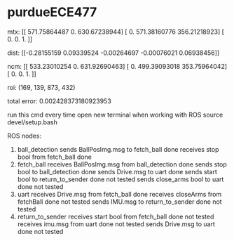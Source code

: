 # purdueECE477

mtx: [[ 571.75864487    0.          630.67238944]
 [   0.          571.38160776  356.21218923]
 [   0.            0.            1.        ]]

 dist: [[-0.28155159  0.09339524 -0.00264697 -0.00076021  0.06938456]]

 ncm: [[ 533.23010254    0.          631.92690463]
 [   0.          499.39093018  353.75964042]
 [   0.            0.            1.        ]]

roi: (169, 139, 873, 432)

total error: 0.002428373180923953

run this cmd every time open new terminal when working with ROS
source devel/setup.bash


ROS nodes:
1. ball_detection
    sends BallPosImg.msg to fetch_ball              done
    receives stop bool from fetch_ball              done
2. fetch_ball
    receives BallPosImg.msg from ball_detection     done
    sends stop bool to ball_detection               done
    sends Drive.msg to uart                         done
    sends start bool to return_to_sender            done not tested
    sends close_arms bool to uart                   done not tested
3. uart
    receives Drive.msg from fetch_ball              done
    receives closeArms from fetchBall               done not tested
    sends IMU.msg to return_to_sender               done not tested
4. return_to_sender
    receives start bool from fetch_ball             done not tested
    receives imu.msg from uart                      done not tested
    sends Drive.msg to uart                         done not tested
